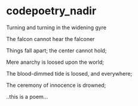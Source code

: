 # codepoetry_nadir
Turning and turning in the widening gyre

The falcon cannot hear the falconer

Things fall apart; the center cannot hold;

Mere anarchy is loosed upon the world;

The blood-dimmed tide is loosed, and everywhere;

The ceremony of innocence is drowned;

..this is a poem...
